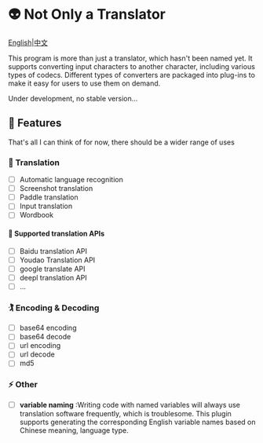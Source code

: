 # 👽 Not Only a Translator
[English](./README.md)|[中文](./REDAME-zh.md)

This program is more than just a translator, which hasn't been named yet. It supports converting input characters to another character, including various types of codecs. Different types of converters are packaged into plug-ins to make it easy for users to use them on demand.

Under development, no stable version...

## 🚀 Features

That's all I can think of for now, there should be a wider range of uses

### 🍟 Translation
* [ ] Automatic language recognition
* [ ] Screenshot translation
* [ ] Paddle translation
* [ ] Input translation
* [ ] Wordbook

#### 🙇 Supported translation APIs
* [ ] Baidu translation API
* [ ] Youdao Translation API
* [ ] google translate API
* [ ] deepl translation API
* [ ] ...

### 🏌 Encoding & Decoding
* [ ] base64 encoding
* [ ] base64 decode
* [ ] url encoding
* [ ] url decode
* [ ] md5

### ⚡️ Other
* [ ] __variable naming__ :Writing code with named variables will always use translation software frequently, which is troublesome. This plugin supports generating the corresponding English variable names based on Chinese meaning, language type.
